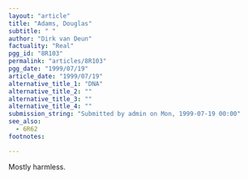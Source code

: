 ```yaml
---
layout: "article"
title: "Adams, Douglas"
subtitle: " "
author: "Dirk van Deun"
factuality: "Real"
pgg_id: "8R103"
permalink: "articles/8R103"
pgg_date: "1999/07/19"
article_date: "1999/07/19"
alternative_title_1: "DNA"
alternative_title_2: ""
alternative_title_3: ""
alternative_title_4: ""
submission_string: "Submitted by admin on Mon, 1999-07-19 00:00"
see_also:
  - 6R62
footnotes: 

---
```

<div>
<p>Mostly harmless.</p>
</div>
